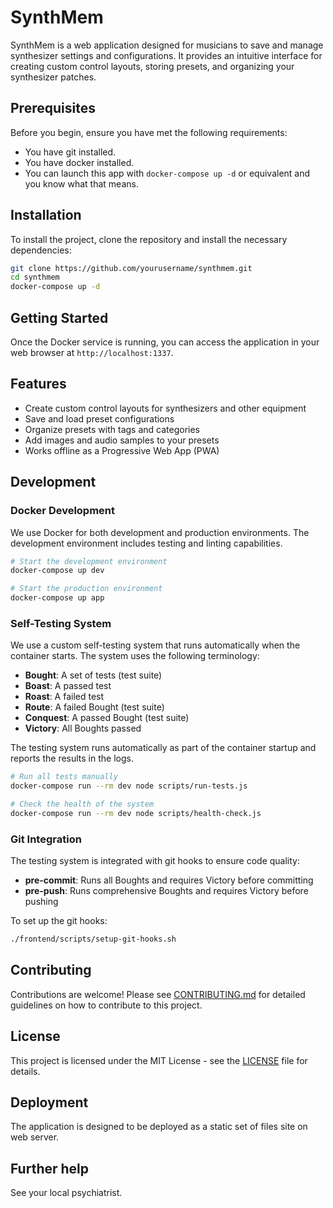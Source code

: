 # SynthMem

SynthMem is a web application designed for musicians to save and manage synthesizer settings and configurations. It provides an intuitive interface for creating custom control layouts, storing presets, and organizing your synthesizer patches.

## Prerequisites

Before you begin, ensure you have met the following requirements:
- You have git installed.
- You have docker installed.
- You can launch this app with `docker-compose up -d` or equivalent and you know what that means.

## Installation

To install the project, clone the repository and install the necessary dependencies:

```bash
git clone https://github.com/yourusername/synthmem.git
cd synthmem
docker-compose up -d
```

## Getting Started

Once the Docker service is running, you can access the application in your web browser at `http://localhost:1337`.

## Features

- Create custom control layouts for synthesizers and other equipment
- Save and load preset configurations
- Organize presets with tags and categories
- Add images and audio samples to your presets
- Works offline as a Progressive Web App (PWA)

## Development

### Docker Development

We use Docker for both development and production environments. The development environment includes testing and linting capabilities.

```bash
# Start the development environment
docker-compose up dev

# Start the production environment
docker-compose up app
```

### Self-Testing System

We use a custom self-testing system that runs automatically when the container starts. The system uses the following terminology:

- **Bought**: A set of tests (test suite)
- **Boast**: A passed test
- **Roast**: A failed test
- **Route**: A failed Bought (test suite)
- **Conquest**: A passed Bought (test suite)
- **Victory**: All Boughts passed

The testing system runs automatically as part of the container startup and reports the results in the logs.

```bash
# Run all tests manually
docker-compose run --rm dev node scripts/run-tests.js

# Check the health of the system
docker-compose run --rm dev node scripts/health-check.js
```

### Git Integration

The testing system is integrated with git hooks to ensure code quality:

- **pre-commit**: Runs all Boughts and requires Victory before committing
- **pre-push**: Runs comprehensive Boughts and requires Victory before pushing

To set up the git hooks:

```bash
./frontend/scripts/setup-git-hooks.sh
```

## Contributing

Contributions are welcome! Please see [CONTRIBUTING.md](CONTRIBUTING.md) for detailed guidelines on how to contribute to this project.

## License

This project is licensed under the MIT License - see the [LICENSE](LICENSE) file for details.

## Deployment

The application is designed to be deployed as a static set of files site on web server.

## Further help
See your local psychiatrist.

